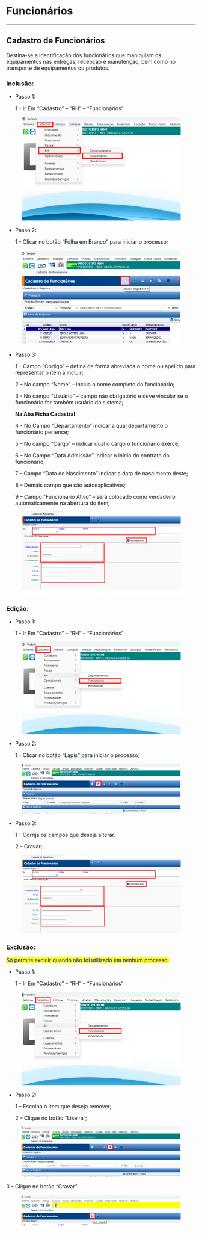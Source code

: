 # Funcionários

***

## Cadastro de Funcionários

Destina-se a identificação dos funcionários que manipulam os equipamentos nas entregas, recepção e manutenção, bem como no transporte de equipamentos ou produtos.

### Inclusão:

*   Passo 1:

    1 - Ir Em “Cadastro” – “RH” – “Funcionários”

<figure><img src="../../../.gitbook/assets/image (19) (1) (1).png" alt=""><figcaption></figcaption></figure>

*   Passo 2:

    1 - Clicar no botão “Folha em Branco” para iniciar o processo;

<figure><img src="../../../.gitbook/assets/image (1) (1) (1) (1) (1) (1) (1) (1) (1) (1) (1) (1) (1).png" alt=""><figcaption></figcaption></figure>

*   Passo 3:

    1 – Campo “Código” – defina de forma abreviada o nome ou apelido para representar o item a incluir;

    2 – No campo “Nome” – inclua o nome completo do funcionário;

    3 - No campo “Usuário” – campo não obrigatório e deve vincular se o funcionário for também usuário do sistema;

    **Na Aba Ficha Cadastral**

    4 - No Campo “Departamento” indicar a qual departamento o funcionário pertence;

    5 – No campo “Cargo” – indicar qual o cargo o funcionário exerce;

    6 – No Campo “Data Admissão” indicar o início do contrato do funcionário;

    7 – Campo “Data de Nascimento” indicar a data de nascimento deste;

    8 – Demais campo que são autoexplicativos;

    9 – Campo “Funcionário Ativo” – será colocado como verdadeiro automaticamente na abertura do item;

<figure><img src="../../../.gitbook/assets/image (2) (1) (1) (1) (1) (1) (1) (1) (1) (1) (1) (1) (1).png" alt=""><figcaption></figcaption></figure>

### Edição:

*   Passo 1:

    1 - Ir Em “Cadastro” – “RH” – “Funcionários”

<figure><img src="../../../.gitbook/assets/image (3) (1) (1) (1) (1) (1) (1) (1) (1) (1) (1) (1).png" alt=""><figcaption></figcaption></figure>

*   Passo 2:

    1 - Clicar no botão “Lápis” para iniciar o processo;

<figure><img src="../../../.gitbook/assets/image (4) (1) (1) (1) (1) (1) (1) (1) (1) (1) (1).png" alt=""><figcaption></figcaption></figure>

*   Passo 3:

    1 - Corrija os campos que deseja alterar.

    2 – Gravar;

<figure><img src="../../../.gitbook/assets/image (5) (1) (1) (1) (1) (1) (1) (1) (1) (1) (1).png" alt=""><figcaption></figcaption></figure>

### Exclusão:

<mark style="color:blue;">Só permite excluir quando não foi utilizado em nenhum processo.</mark>

*   Passo 1:

    1 - Ir Em “Cadastro” – “RH” – “Funcionários”

<figure><img src="../../../.gitbook/assets/image (6) (1) (1) (1) (1) (1) (1) (1) (1) (1) (1).png" alt=""><figcaption></figcaption></figure>

*   Passo 2:

    1 – Escolha o item que deseja remover;

    2 – Clique no botão “Lixeira”;

<figure><img src="../../../.gitbook/assets/image (7) (1) (1) (1) (1) (1) (1) (1) (1) (1) (1).png" alt=""><figcaption></figcaption></figure>

3 – Clique no botão “Gravar”.

<figure><img src="../../../.gitbook/assets/image (8) (1) (1) (1) (1) (1) (1) (1) (1) (1) (1).png" alt=""><figcaption></figcaption></figure>
